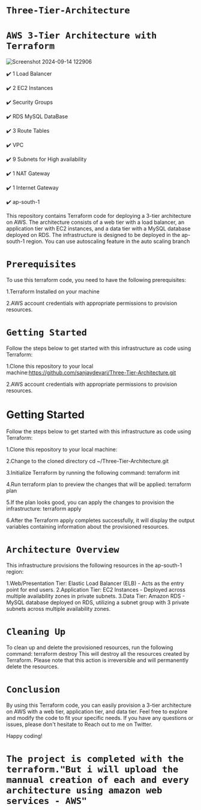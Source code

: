 # `Three-Tier-Architecture`

# `AWS 3-Tier Architecture with Terraform`

![Screenshot 2024-09-14 122906](https://github.com/user-attachments/assets/f393b1bd-1a14-4dc1-981d-aff80249bb28)

✔️ 1 Load Balancer

✔️ 2 EC2 Instances

✔️ Security Groups

✔️ RDS MySQL DataBase

✔️ 3 Route Tables

✔️ VPC

✔️ 9 Subnets for High availability

✔️ 1 NAT Gateway

✔️ 1 Internet Gateway

✔️ ap-south-1

This repository contains Terraform code for deploying a 3-tier architecture on AWS. The architecture consists of a web tier with a load balancer, an application tier with EC2 instances, and a data tier with a MySQL database deployed on RDS. The infrastructure is designed to be deployed in the ap-south-1 region. You can use autoscaling feature in the auto scaling branch

# `Prerequisites`

To use this terraform code, you need to have the following prerequisites:

1.Terraform Installed on your machine

2.AWS account credentials with appropriate permissions to provision resources.

# `Getting Started`

Follow the steps below to get started with this infrastructure as code using Terraform:

1.Clone this repository to your local machine:https://github.com/sanjaydevari/Three-Tier-Architecture.git

2.AWS account credentials with appropriate permissions to provision resources.

# Getting Started

Follow the steps below to get started with this infrastructure as code using Terraform:

1.Clone this repository to your local machine:

2.Change to the cloned directory cd ~/Three-Tier-Architecture.git

3.Initialize Terraform by running the following command: terraform init

4.Run terraform plan to preview the changes that will be applied: terraform plan

5.If the plan looks good, you can apply the changes to provision the infrastructure: terraform apply

6.After the Terraform apply completes successfully, it will display the output variables containing information about the provisioned resources.

# `Architecture Overview`

This infrastructure provisions the following resources in the ap-south-1 region:

1.Web/Presentation Tier:
     Elastic Load Balancer (ELB) - Acts as the entry point for end users.
2.Application Tier:
    EC2 Instances - Deployed across multiple availability zones in private subnets.
3.Data Tier:
    Amazon RDS - MySQL database deployed on RDS, utilizing a subnet group with 3 private subnets across multiple availability zones.

# `Cleaning Up`

To clean up and delete the provisioned resources, run the following command: terraform destroy This will destroy all the resources created by Terraform. Please note that this action is irreversible and will permanently delete the resources.

# `Conclusion`

By using this Terraform code, you can easily provision a 3-tier architecture on AWS with a web tier, application tier, and data tier. Feel free to explore and modify the code to fit your specific needs. If you have any questions or issues, please don't hesitate to Reach out to me on Twitter.

Happy coding!

# `The project is completed with the terraform."But i will upload the mannual creation of each and every architecture using amazon web services - AWS"`










